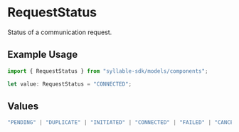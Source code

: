 # RequestStatus

Status of a communication request.

## Example Usage

```typescript
import { RequestStatus } from "syllable-sdk/models/components";

let value: RequestStatus = "CONNECTED";
```

## Values

```typescript
"PENDING" | "DUPLICATE" | "INITIATED" | "CONNECTED" | "FAILED" | "CANCELED"
```